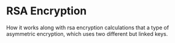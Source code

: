 # RSA Encryption

How it works along with rsa encryption calculations that a type of asymmetric encryption, which uses two different but linked keys.
